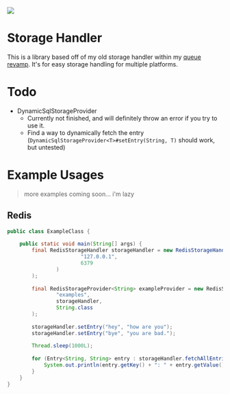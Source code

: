 <img src="https://www.code-inspector.com/project/27285/score/svg"> 

# Storage Handler
This is a library based off of my old storage handler within my [queue revamp](https://github.com/NoSequel/queue-recode). It's for easy storage handling for multiple platforms.

# Todo
* DynamicSqlStorageProvider
  * Currently not finished, and will definitely throw an error if you try to use it.
  * Find a way to dynamically fetch the entry (`DynamicSqlStorageProvider<T>#setEntry(String, T)` should work, but untested)

# Example Usages
> more examples coming soon... i'm lazy

## Redis
```java
public class ExampleClass {
    
    public static void main(String[] args) {
        final RedisStorageHandler storageHandler = new RedisStorageHandler(new NoAuthRedisSettings(
                        "127.0.0.1",
                        6379
                )
        );
        
        final RedisStorageProvider<String> exampleProvider = new RedisStorageProvider<>(
                "examples",
                storageHandler,
                String.class
        );
        
        storageHandler.setEntry("hey", "how are you");
        storageHandler.setEntry("bye", "you are bad.");
        
        Thread.sleep(1000L);
        
        for (Entry<String, String> entry : storageHandler.fetchAllEntries().join()) {
            System.out.println(entry.getKey() + ": " + entry.getValue());
        }
    }
}
```